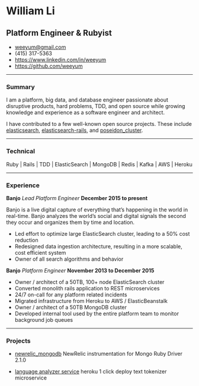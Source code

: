# William Li
## Platform Engineer & Rubyist

* [weeyum@gmail.com](mailto:weeyum@gmail.com)
* (415) 317-5363
* https://www.linkedin.com/in/weeyum
* https://github.com/weeyum

------

### Summary

I am a platform, big data, and database engineer passionate about disruptive products, hard problems, TDD, and open source while growing knowledge and experience as a software engineer and architect.

I have contributed to a few well-known open source projects. These include [elasticsearch](https://github.com/elastic/elasticsearch), [elasticsearch-rails](https://github.com/elastic/elasticsearch-rails), and [poseidon_cluster](https://github.com/bsm/poseidon_cluster).

------

### Technical

Ruby | Rails | TDD | ElasticSearch | MongoDB | Redis | Kafka | AWS | Heroku

------

### Experience

**Banjo** *Lead Platform Engineer* __December 2015 to present__

  Banjo is a live digital capture of everything that’s happening in the world in real-time.
  Banjo analyzes the world’s social and digital signals the second they occur and organizes them by time and location.

  - Led effort to optimize large ElasticSearch cluster, leading to a 50% cost reduction
  - Redesigned data ingestion architecture, resulting in a more scalable, cost efficient system
  - Owner of all search algorithms and behavior

**Banjo** *Platform Engineer* __November 2013 to December 2015__

  - Owner / architect of a 50TB, 100+ node ElasticSearch cluster
  - Converted monolith rails application to REST microservices
  - 24/7 on-call for any platform related incidents
  - Migrated infrastructure from Heroku to AWS / ElasticBeanstalk
  - Owner / architect of a 50TB MongoDB cluster
  - Developed internal tool used by the entire platform team to monitor background job queues

------

### Projects

* [newrelic_mongodb](https://github.com/weeyum/newrelic_mongodb) NewRelic instrumentation for Mongo Ruby Driver 2.1.0

* [language analyzer service](https://github.com/weeyum/language-analyzer-service) heroku 1 click deploy text tokenizer microservice
